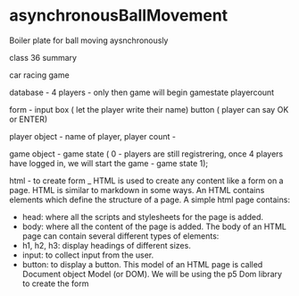 # asynchronousBallMovement
Boiler plate for ball moving aysnchronously

class 36 summary

car racing game

database - 4 players - only then game will begin
gamestate
playercount

form - input box ( let the player write their name)
	button ( player can say OK or ENTER)

player object  - name of player, player count -

game object - game state ( 0 - players are still registrering, once 4 players have logged in, we will start the game - game state 1);


html - to create form _
HTML is used to create any content
like a form on a page. HTML is similar
to markdown in some ways.
An HTML contains elements which
define the structure of a page. A
simple html page contains:
- head: where all the scripts and
stylesheets for the page is added.
- body: where all the content of the
page is added.
The body of an HTML page can
contain several different types of
elements:
- h1, h2, h3: display headings of
different sizes.
- input: to collect input from the user.
- button: to display a button.
This model of an HTML page is called
Document object Model (or DOM).
We will be using the p5 Dom library to
create the form
